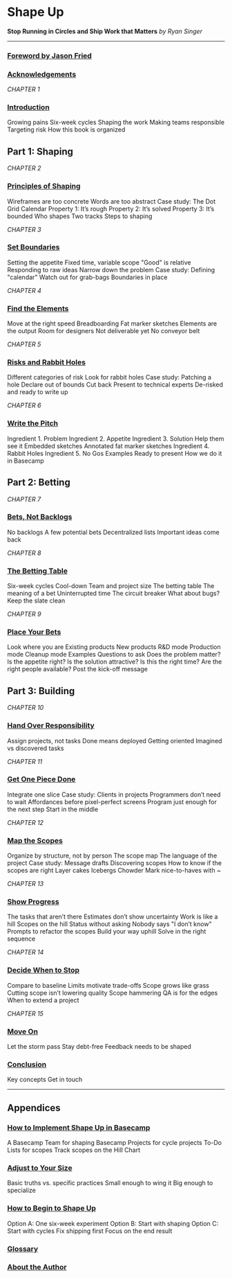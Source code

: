 # Shape Up
**Stop Running in Circles and Ship Work that Matters** 
*by Ryan Singer*

---

### [Foreword by Jason Fried](00.00-Foreword.md)
### [Acknowledgements](00.01-Acknowledgements.md)

*CHAPTER 1*
### [Introduction](01-Introduction.md)
Growing pains
Six-week cycles
Shaping the work
Making teams responsible
Targeting risk
How this book is organized

## Part 1: Shaping
*CHAPTER 2*
### [Principles of Shaping](02-Principles-of-Shaping.md)
Wireframes are too concrete
Words are too abstract
Case study: The Dot Grid Calendar
Property 1: It’s rough
Property 2: It’s solved
Property 3: It’s bounded
Who shapes
Two tracks
Steps to shaping

*CHAPTER 3*
### [Set Boundaries](03-Set-Boundaries.md)
Setting the appetite
Fixed time, variable scope
"Good" is relative
Responding to raw ideas
Narrow down the problem
Case study: Defining "calendar"
Watch out for grab-bags
Boundaries in place

*CHAPTER 4*
### [Find the Elements](04-Find-the-Elements.md)
Move at the right speed
Breadboarding
Fat marker sketches
Elements are the output
Room for designers
Not deliverable yet
No conveyor belt

*CHAPTER 5*
### [Risks and Rabbit Holes](05-Risks-and-Rabbit-Holes.md)
Different categories of risk
Look for rabbit holes
Case study: Patching a hole
Declare out of bounds
Cut back
Present to technical experts
De-risked and ready to write up

*CHAPTER 6*
### [Write the Pitch](06-Write-the-Pitch.md)
Ingredient 1. Problem
Ingredient 2. Appetite
Ingredient 3. Solution
Help them see it
Embedded sketches
Annotated fat marker sketches
Ingredient 4. Rabbit Holes
Ingredient 5. No Gos
Examples
Ready to present
How we do it in Basecamp

## Part 2: Betting
*CHAPTER 7*
### [Bets, Not Backlogs](07-Bets-Not-Backlogs.md)
No backlogs
A few potential bets
Decentralized lists
Important ideas come back

*CHAPTER 8*
### [The Betting Table](08-The-Betting-Table.md)
Six-week cycles
Cool-down
Team and project size
The betting table
The meaning of a bet
Uninterrupted time
The circuit breaker
What about bugs?
Keep the slate clean

*CHAPTER 9*
### [Place Your Bets](09-Place-Your-Bets.md)
Look where you are
Existing products
New products
R&D mode
Production mode
Cleanup mode
Examples
Questions to ask
Does the problem matter?
Is the appetite right?
Is the solution attractive?
Is this the right time?
Are the right people available?
Post the kick-off message

## Part 3: Building
*CHAPTER 10*
### [Hand Over Responsibility](10-Hand-Over-Responsibility.md)
Assign projects, not tasks
Done means deployed
Getting oriented
Imagined vs discovered tasks

*CHAPTER 11*
### [Get One Piece Done](11-Get-One-Piece-Done.md)
Integrate one slice
Case study: Clients in projects
Programmers don’t need to wait
Affordances before pixel-perfect screens
Program just enough for the next step
Start in the middle

*CHAPTER 12*
### [Map the Scopes](12-Map-the-Scopes.md)
Organize by structure, not by person
The scope map
The language of the project
Case study: Message drafts
Discovering scopes
How to know if the scopes are right
Layer cakes
Icebergs
Chowder
Mark nice-to-haves with ~

*CHAPTER 13*
### [Show Progress](13-Show-Progress.md)
The tasks that aren’t there
Estimates don’t show uncertainty
Work is like a hill
Scopes on the hill
Status without asking
Nobody says "I don’t know"
Prompts to refactor the scopes
Build your way uphill
Solve in the right sequence

*CHAPTER 14*
### [Decide When to Stop](14-Decide-When-to-Stop.md)
Compare to baseline
Limits motivate trade-offs
Scope grows like grass
Cutting scope isn’t lowering quality
Scope hammering
QA is for the edges
When to extend a project

*CHAPTER 15*
### [Move On](15-Move-On.md)
Let the storm pass
Stay debt-free
Feedback needs to be shaped

### [Conclusion](16-Conclusion.md)
Key concepts
Get in touch

---

## Appendices

### [How to Implement Shape Up in Basecamp](17-How-to-Implement-Shape-Up-in-Basecamp.md)
A Basecamp Team for shaping
Basecamp Projects for cycle projects
To-Do Lists for scopes
Track scopes on the Hill Chart

### [Adjust to Your Size](18-Adjust-to-Your-Size.md)
Basic truths vs. specific practices
Small enough to wing it
Big enough to specialize

### [How to Begin to Shape Up](19-How-to-Begin-to-Shape-Up.md)
Option A: One six-week experiment
Option B: Start with shaping
Option C: Start with cycles
Fix shipping first
Focus on the end result

### [Glossary](20-Glossary.md)

### [About the Author](21-About-the-Author.md)
